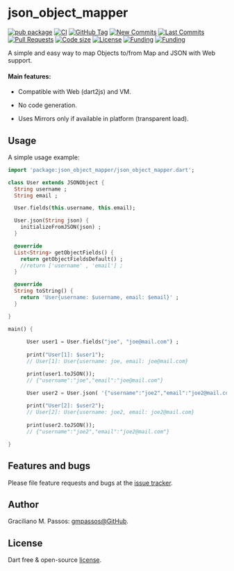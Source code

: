 # json_object_mapper

[![pub package](https://img.shields.io/pub/v/json_object_mapper.svg?logo=dart&logoColor=00b9fc)](https://pub.dartlang.org/packages/json_object_mapper)
[![CI](https://img.shields.io/github/workflow/status/gmpassos/json_object_mapper/Dart%20CI/master?logo=github-actions&logoColor=white)](https://github.com/gmpassos/json_object_mapper/actions)
[![GitHub Tag](https://img.shields.io/github/v/tag/gmpassos/json_object_mapper?logo=git&logoColor=white)](https://github.com/gmpassos/json_object_mapper/releases)
[![New Commits](https://img.shields.io/github/commits-since/gmpassos/json_object_mapper/latest?logo=git&logoColor=white)](https://github.com/gmpassos/json_object_mapper/network)
[![Last Commits](https://img.shields.io/github/last-commit/gmpassos/json_object_mapper?logo=git&logoColor=white)](https://github.com/gmpassos/json_object_mapper/commits/master)
[![Pull Requests](https://img.shields.io/github/issues-pr/gmpassos/json_object_mapper?logo=github&logoColor=white)](https://github.com/gmpassos/json_object_mapper/pulls)
[![Code size](https://img.shields.io/github/languages/code-size/gmpassos/json_object_mapper?logo=github&logoColor=white)](https://github.com/gmpassos/json_object_mapper)
[![License](https://img.shields.io/github/license/gmpassos/json_object_mapper?logo=open-source-initiative&logoColor=green)](https://github.com/gmpassos/json_object_mapper/blob/master/LICENSE)
[![Funding](https://img.shields.io/badge/Donate-yellow?labelColor=666666&style=plastic&logo=liberapay)](https://liberapay.com/gmpassos/donate)
[![Funding](https://img.shields.io/liberapay/patrons/gmpassos.svg?logo=liberapay)](https://liberapay.com/gmpassos/donate)

A simple and easy way to map Objects to/from Map and JSON with Web support.

#### Main features:
 
- Compatible with Web (dart2js) and VM.

- No code generation.

- Uses Mirrors only if available in platform (transparent load).

## Usage

A simple usage example:

```dart
import 'package:json_object_mapper/json_object_mapper.dart';

class User extends JSONObject {
  String username ;
  String email ;

  User.fields(this.username, this.email);

  User.json(String json) {
    initializeFromJSON(json) ;
  }

  @override
  List<String> getObjectFields() {
    return getObjectFieldsDefault() ;
    //return ['username' , 'email'] ;
  }

  @override
  String toString() {
    return 'User{username: $username, email: $email}' ;
  }

}

main() {
  
      User user1 = User.fields("joe", "joe@mail.com") ;
      
      print("User[1]: $user1");      
      // User[1]: User{username: joe, email: joe@mail.com}

      print(user1.toJSON());
      // {"username":"joe","email":"joe@mail.com"}

      User user2 = User.json( '{"username":"joe2","email":"joe2@mail.com"}' ) ;
      
      print("User[2]: $user2");
      // User[2]: User{username: joe2, email: joe2@mail.com}
      
      print(user2.toJSON());
      // {"username":"joe2","email":"joe2@mail.com"}

}
```

## Features and bugs

Please file feature requests and bugs at the [issue tracker][tracker].

[tracker]: https://github.com/gmpassos/json_object_mapper/issues

## Author

Graciliano M. Passos: [gmpassos@GitHub][github].

[github]: https://github.com/gmpassos

## License

Dart free & open-source [license](https://github.com/dart-lang/stagehand/blob/master/LICENSE).

